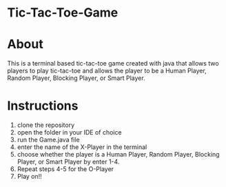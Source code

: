 # Tic-Tac-Toe-Game

# About 
This is a terminal based tic-tac-toe game created with java that allows two players to play tic-tac-toe and allows the player to be a Human Player, Random Player, Blocking Player, or Smart Player.  
# Instructions 
1. clone the repository
2. open the folder in your IDE of choice 
3. run the Game.java file
4. enter the name of the X-Player in the terminal 
5. choose whether the player is a Human Player, Random Player, Blocking Player, or Smart Player by enter 1-4.
6. Repeat steps 4-5 for the O-Player
7. Play on!!
